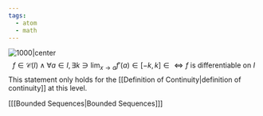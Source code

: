 ```yaml
---
tags:
  - atom
  - math
---
```

![1000|center](differentiability.excalidraw.svg)
$$ f \in \mathcal{C}(I) \land \forall a \in I, \exists k \ni \lim_{x\to a} f'(a) \in [-k,k] \in  \iff f \text{ is differentiable on } I$$
This statement only holds for the [[Definition of Continuity|definition of continuity]] at this level.

\[[[Bounded Sequences|Bounded Sequences]]\]